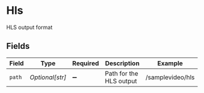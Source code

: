 # Hls

HLS output format


## Fields

| Field                   | Type                    | Required                | Description             | Example                 |
| ----------------------- | ----------------------- | ----------------------- | ----------------------- | ----------------------- |
| `path`                  | *Optional[str]*         | :heavy_minus_sign:      | Path for the HLS output | /samplevideo/hls        |